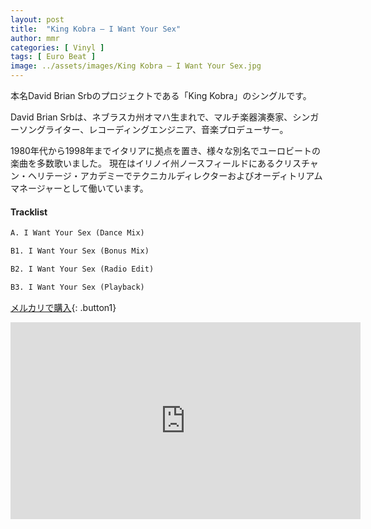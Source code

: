 ```yaml
---
layout: post
title:  "King Kobra – I Want Your Sex"
author: mmr
categories: [ Vinyl ]
tags: [ Euro Beat ]
image: ../assets/images/King Kobra – I Want Your Sex.jpg
---
```


本名David Brian Srbのプロジェクトである「King Kobra」のシングルです。

David Brian Srbは、ネブラスカ州オマハ生まれで、マルチ楽器演奏家、シンガーソングライター、レコーディングエンジニア、音楽プロデューサー。

1980年代から1998年までイタリアに拠点を置き、様々な別名でユーロビートの楽曲を多数歌いました。
現在はイリノイ州ノースフィールドにあるクリスチャン・ヘリテージ・アカデミーでテクニカルディレクターおよびオーディトリアムマネージャーとして働いています。

#### Tracklist
```md
A. I Want Your Sex (Dance Mix)

B1. I Want Your Sex (Bonus Mix)

B2. I Want Your Sex (Radio Edit)

B3. I Want Your Sex (Playback)
```

[メルカリで購入](https://jp.mercari.com/item/m54349709741?afid=6142608987){: .button1}

<iframe width="560" height="315" src="https://www.youtube.com/embed/UTleGxk8lxA?si=dy1Bt1juayABVet0" title="YouTube video player" frameborder="0" allow="accelerometer; autoplay; clipboard-write; encrypted-media; gyroscope; picture-in-picture; web-share" referrerpolicy="strict-origin-when-cross-origin" allowfullscreen></iframe>